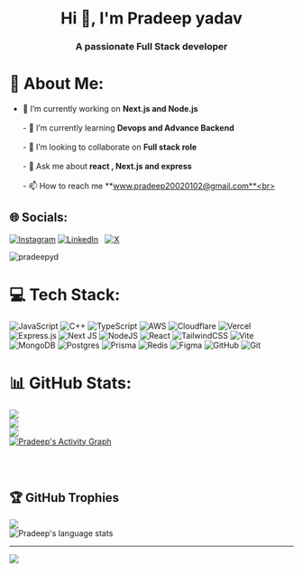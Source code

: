 <h1 align="center">Hi 👋, I'm Pradeep yadav</h1>
<h3 align="center">A passionate Full Stack developer</h3>

# 💫 About Me:
- 🔭 I’m currently working on **Next.js and Node.js**<br><br>- 🌱 I’m currently learning **Devops and Advance Backend**<br><br>- 👯 I’m looking to collaborate on **Full stack role**<br><br>- 💬 Ask me about **react , Next.js and express**<br><br>- 📫 How to reach me **www.pradeep20020102@gmail.com**<br>


## 🌐 Socials:
[![Instagram](https://img.shields.io/badge/Instagram-%23E4405F.svg?logo=Instagram&logoColor=white)](https://instagram.com/im_pradeep_ydv)&nbsp;[![LinkedIn](https://img.shields.io/badge/LinkedIn-%230077B5.svg?logo=linkedin&logoColor=white)](https://www.linkedin.com/in/pradeep-yadav-7b205b280) &nbsp; [![X](https://img.shields.io/badge/X-black.svg?logo=X&logoColor=white)](https://x.com/Pradeep_yadavw) 
<p align="left"> <img src="https://komarev.com/ghpvc/?username=pradeepyd&label=Profile%20views&color=0e75b6&style=flat" alt="pradeepyd" /> </p>

# 💻 Tech Stack:
![JavaScript](https://img.shields.io/badge/javascript-%23323330.svg?style=flat-square&logo=javascript&logoColor=%23F7DF1E) ![C++](https://img.shields.io/badge/c++-%2300599C.svg?style=flat-square&logo=c%2B%2B&logoColor=white) ![TypeScript](https://img.shields.io/badge/typescript-%23007ACC.svg?style=flat-square&logo=typescript&logoColor=white) ![AWS](https://img.shields.io/badge/AWS-%23FF9900.svg?style=flat-square&logo=amazon-aws&logoColor=white) ![Cloudflare](https://img.shields.io/badge/Cloudflare-F38020?style=flat-square&logo=Cloudflare&logoColor=white) ![Vercel](https://img.shields.io/badge/vercel-%23000000.svg?style=flat-square&logo=vercel&logoColor=white) ![Express.js](https://img.shields.io/badge/express.js-%23404d59.svg?style=flat-square&logo=express&logoColor=%2361DAFB) ![Next JS](https://img.shields.io/badge/Next-black?style=flat-square&logo=next.js&logoColor=white) ![NodeJS](https://img.shields.io/badge/node.js-6DA55F?style=flat-square&logo=node.js&logoColor=white) ![React](https://img.shields.io/badge/react-%2320232a.svg?style=flat-square&logo=react&logoColor=%2361DAFB) ![TailwindCSS](https://img.shields.io/badge/tailwindcss-%2338B2AC.svg?style=flat-square&logo=tailwind-css&logoColor=white) ![Vite](https://img.shields.io/badge/vite-%23646CFF.svg?style=flat-square&logo=vite&logoColor=white) ![MongoDB](https://img.shields.io/badge/MongoDB-%234ea94b.svg?style=flat-square&logo=mongodb&logoColor=white) ![Postgres](https://img.shields.io/badge/postgres-%23316192.svg?style=flat-square&logo=postgresql&logoColor=white) ![Prisma](https://img.shields.io/badge/Prisma-3982CE?style=flat-square&logo=Prisma&logoColor=white) ![Redis](https://img.shields.io/badge/redis-%23DD0031.svg?style=flat-square&logo=redis&logoColor=white) ![Figma](https://img.shields.io/badge/figma-%23F24E1E.svg?style=flat-square&logo=figma&logoColor=white) ![GitHub](https://img.shields.io/badge/github-%23121011.svg?style=flat-square&logo=github&logoColor=white) ![Git](https://img.shields.io/badge/git-%23F05033.svg?style=flat-square&logo=git&logoColor=white)
# 📊 GitHub Stats:
![](https://github-readme-stats.vercel.app/api?username=pradeepyd&theme=tokyonight&hide_border=false&include_all_commits=true&count_private=true)<br/>
![](https://github-readme-streak-stats.herokuapp.com/?user=pradeepyd&theme=tokyonight&hide_border=false)<br/>
![](https://github-readme-stats.vercel.app/api/top-langs/?username=pradeepyd&theme=tokyonight&hide_border=false&include_all_commits=true&count_private=true&layout=compact)
<br/>
<a href="https://github.com/pradeepydgithub-readme-activity-graph"><img alt="Pradeep's Activity Graph" src="https://github-readme-activity-graph.vercel.app/graph/?username=pradeepyd&bg_color=1F222E&color=F8D866&line=F85D7F&point=FFFFFF&hide_border=true" /></a>

<br/><br/>

## 🏆 GitHub Trophies
![](https://github-profile-trophy.vercel.app/?username=pradeepyd&theme=tokyonight&no-frame=false&no-bg=true&margin-w=4)
<br/>
![Pradeep's language stats](https://github-readme-stats.vercel.app/api/top-langs/?username=pradeepyd&theme=tokyonight&hide_border=false&include_all_commits=true&count_private=true&layout=compact)
    <br/>

---
[![](https://visitcount.itsvg.in/api?id=pradeepyd&icon=0&color=0)](https://visitcount.itsvg.in)

<!-- Proudly created with GPRM ( https://gprm.itsvg.in ) -->
